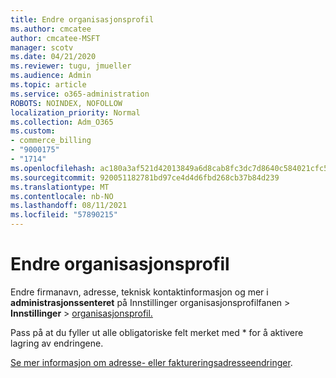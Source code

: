 ```yaml
---
title: Endre organisasjonsprofil
ms.author: cmcatee
author: cmcatee-MSFT
manager: scotv
ms.date: 04/21/2020
ms.reviewer: tugu, jmueller
ms.audience: Admin
ms.topic: article
ms.service: o365-administration
ROBOTS: NOINDEX, NOFOLLOW
localization_priority: Normal
ms.collection: Adm_O365
ms.custom:
- commerce_billing
- "9000175"
- "1714"
ms.openlocfilehash: ac180a3af521d42013849a6d8cab8fc3dc7d8640c584021cfc5618a688f73b59
ms.sourcegitcommit: 920051182781bd97ce4d4d6fbd268cb37b84d239
ms.translationtype: MT
ms.contentlocale: nb-NO
ms.lasthandoff: 08/11/2021
ms.locfileid: "57890215"
---
```

# <a name="change-organization-profile"></a>Endre organisasjonsprofil

Endre firmanavn, adresse, teknisk kontaktinformasjon og mer i **administrasjonssenteret** på Innstillinger organisasjonsprofilfanen  >  **Innstillinger**  >  [organisasjonsprofil.](https://admin.microsoft.com/AdminPortal/Home#/Settings/OrganizationProfile/:/Settings/L1/OrganizationInformation)

Pass på at du fyller ut alle obligatoriske felt merket med * for å aktivere lagring av endringene.

[Se mer informasjon om adresse- eller faktureringsadresseendringer](https://docs.microsoft.com/microsoft-365/admin/manage/change-address-contact-and-more).
